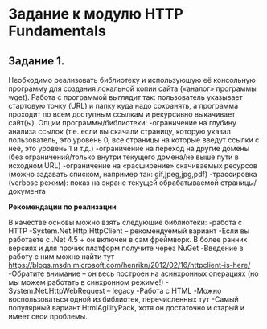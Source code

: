 # Задание к модулю HTTP Fundamentals

## Задание 1.

Необходимо реализовать библиотеку и использующую её консольную программу для создания локальной копии сайта («аналог» программы wget).
Работа с программой выглядит так: пользователь указывает стартовую точку (URL) и папку куда надо сохранять, а программа проходит по всем доступным ссылкам и рекурсивно выкачивает сайт(ы).
Опции программы/библиотеки:
   -ограничение на глубину анализа ссылок (т.е. если вы скачали страницу, которую указал пользователь, это уровень 0, все страницы на которые введут ссылки с неё, это уровень 1 и т.д.) 
   -ограничение на переход на другие домены (без ограничений/только внутри текущего домена/не выше пути в исходном URL)
   -ограничение на «расширение» скачиваемых ресурсов (можно задавать списком, например так: gif,jpeg,jpg,pdf)
   -трассировка (verbose режим): показ на экране текущей обрабатываемой страницы/документа

__Рекомендации по реализации__

В качестве основы можно взять следующие библиотеки:
   -работа с HTTP
      -System.Net.Http.HttpClient – рекомендуемый вариант
         -Если вы работаете с .Net 4.5 + он включен в сам фреймворк. В более ранних версиях и для прочих платформ получите через NuGet
         -Введение в работу с ним можно найти тут https://blogs.msdn.microsoft.com/henrikn/2012/02/16/httpclient-is-here/ 
         -Обратите внимание – он весь построен на асинхронных операциях (но мы можем работать в синхронном режиме!)
      -System.Net.HttpWebRequest – legacy 
   -Работа с HTML
      -Можно воспользоваться одной из библиотек, перечисленных тут
      -Самый популярный вариант HtmlAgilityPack, хотя он достаточно и старый и имеет свои проблемы.

